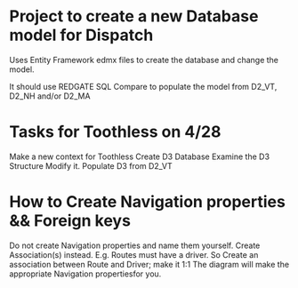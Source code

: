 
Project to create a new Database model for Dispatch
===============================================

Uses Entity Framework edmx files to create the database and change the model.

It should use REDGATE SQL Compare to populate the model from D2_VT, D2_NH and/or D2_MA


Tasks for Toothless on 4/28
===============================================

Make a new context for Toothless
Create D3 Database 
Examine the D3 Structure
Modify it.
Populate D3 from D2_VT

How to Create Navigation properties && Foreign keys
===============================================

Do not create Navigation properties and name them yourself.  Create Association(s) instead.
E.g.  Routes must have a driver.  So Create an association between Route and Driver; make it 1:1
The diagram will make the appropriate Navigation propertiesfor you.




